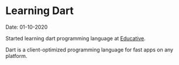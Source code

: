 # Learning Dart

Date: 01-10-2020

Started learning dart programming language at [Educative](https://www.educative.io/).

Dart is a client-optimized programming language for fast apps on any platform.